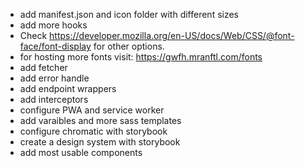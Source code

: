 - add manifest.json and icon folder with different sizes
- add more hooks
- Check https://developer.mozilla.org/en-US/docs/Web/CSS/@font-face/font-display for other options.
- for hosting more fonts visit: https://gwfh.mranftl.com/fonts
- add fetcher
- add error handle
- add endpoint wrappers
- add interceptors
- configure PWA and service worker
- add varaibles and more sass templates
- configure chromatic with storybook
- create a design system with storybook
- add most usable components
